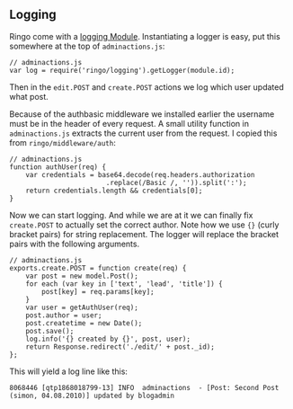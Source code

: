 Logging
--------
Ringo come with a [logging Module](http://ringojs.org/api/master/ringo/logging). Instantiating a logger is easy, put this somewhere at the top of `adminactions.js`:

    // adminactions.js
    var log = require('ringo/logging').getLogger(module.id);

Then in the `edit.POST` and `create.POST` actions we log which user updated what post.

Because of the authbasic middleware we installed earlier the username must be in the header of every request. A small utility function in `adminactions.js` extracts the current user from the request. I copied this from `ringo/middleware/auth`:

    // adminactions.js
    function authUser(req) {
        var credentials = base64.decode(req.headers.authorization
                            .replace(/Basic /, '')).split(':');
        return credentials.length && credentials[0];
    }

Now we can start logging. And while we are at it we can finally fix `create.POST` to actually set the correct author. Note how we use `{}` (curly bracket pairs) for string replacement. The logger will replace the bracket pairs with the following arguments.

    // adminactions.js
    exports.create.POST = function create(req) {
        var post = new model.Post();
        for each (var key in ['text', 'lead', 'title']) {
            post[key] = req.params[key];
        }
        var user = getAuthUser(req);
        post.author = user;
        post.createtime = new Date();
        post.save();
        log.info('{} created by {}', post, user);
        return Response.redirect('./edit/' + post._id);
    };
    
This will yield a log line like this:

    8068446 [qtp1868018799-13] INFO  adminactions  - [Post: Second Post (simon, 04.08.2010)] updated by blogadmin

